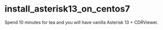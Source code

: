 # install_asterisk13_on_centos7
Spend 10 minutes for tea and you will have vanilla Asterisk 13 + CDRViewer.
